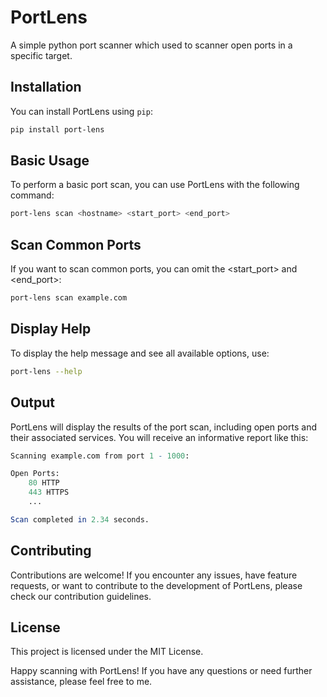 # PortLens

A simple python port scanner which used to scanner open ports in a specific target.
 
## Installation

You can install PortLens using `pip`:

```bash
pip install port-lens
```

## Basic Usage

To perform a basic port scan, you can use PortLens with the following command:

```bash
port-lens scan <hostname> <start_port> <end_port>

```

## Scan Common Ports
If you want to scan common ports, you can omit the <start_port> and <end_port>:



```bash
port-lens scan example.com

```

## Display Help

To display the help message and see all available options, use:

```bash
port-lens --help
```

## Output
PortLens will display the results of the port scan, including open ports and their associated services. You will receive an informative report like this:
```mathematica
Scanning example.com from port 1 - 1000:

Open Ports:
    80 HTTP
    443 HTTPS
    ...

Scan completed in 2.34 seconds.
```

## Contributing
Contributions are welcome! If you encounter any issues, have feature requests, or want to contribute to the development of PortLens, please check our contribution guidelines.

## License
This project is licensed under the MIT License.

Happy scanning with PortLens! If you have any questions or need further assistance, please feel free to me.


